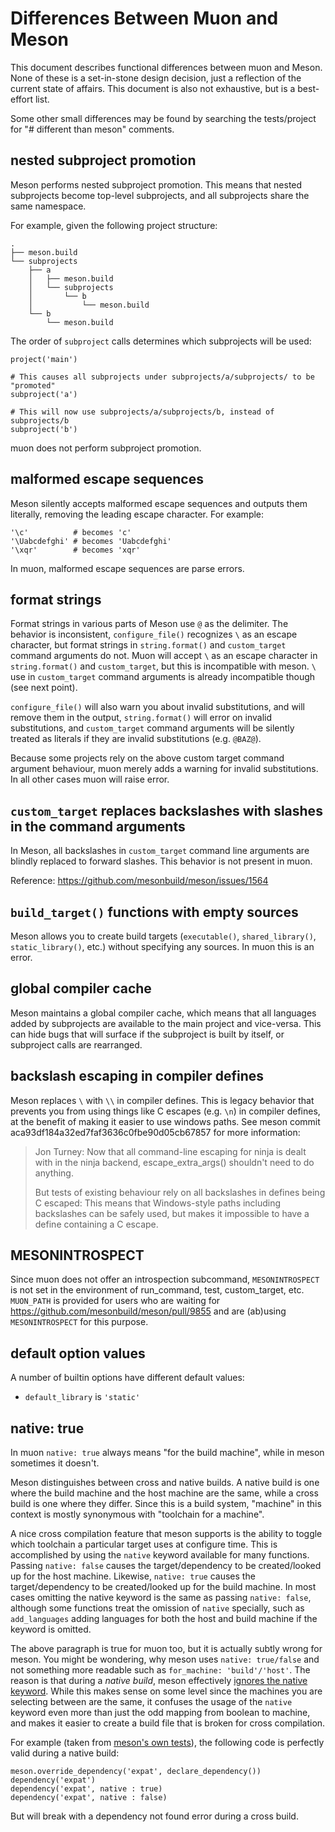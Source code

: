 # Differences Between Muon and Meson

This document describes functional differences between muon and Meson.  None of
these is a set-in-stone design decision, just a reflection of the current state
of affairs.  This document is also not exhaustive, but is a best-effort list.

Some other small differences may be found by searching the tests/project for "#
different than meson" comments.

## nested subproject promotion

Meson performs nested subproject promotion.  This means that nested subprojects
become top-level subprojects, and all subprojects share the same namespace.

For example, given the following project structure:

```
.
├── meson.build
└── subprojects
    ├── a
    │   ├── meson.build
    │   └── subprojects
    │       └── b
    │           └── meson.build
    └── b
        └── meson.build
```

The order of `subproject` calls determines which subprojects will be used:

```meson
project('main')

# This causes all subprojects under subprojects/a/subprojects/ to be "promoted"
subproject('a')

# This will now use subprojects/a/subprojects/b, instead of subprojects/b
subproject('b')
```

muon does not perform subproject promotion.

## malformed escape sequences

Meson silently accepts malformed escape sequences and outputs them literally,
removing the leading escape character.  For example:

```meson
'\c'          # becomes 'c'
'\Uabcdefghi' # becomes 'Uabcdefghi'
'\xqr'        # becomes 'xqr'
```

In muon, malformed escape sequences are parse errors.

## format strings

Format strings in various parts of Meson use `@` as the delimiter.  The behavior
is inconsistent, `configure_file()` recognizes `\` as an escape character, but
format strings in `string.format()` and `custom_target` command arguments do
not.  Muon will accept `\` as an escape character in `string.format()` and
`custom_target`, but this is incompatible with meson.  `\` use in
`custom_target` command arguments is already incompatible though (see next
point).

`configure_file()`  will also warn you about invalid substitutions, and will
remove them in the output, `string.format()` will error on invalid
substitutions, and `custom_target` command arguments will be silently treated as
literals if they are invalid substitutions (e.g. `@BAZ@`).

Because some projects rely on the above custom target command argument
behaviour, muon merely adds a warning for invalid substitutions.  In all other
cases muon will raise error.

## `custom_target` replaces backslashes with slashes in the command arguments

In Meson, all backslashes in `custom_target` command line arguments are blindly
replaced to forward slashes.  This behavior is not present in muon.

Reference: <https://github.com/mesonbuild/meson/issues/1564>

## `build_target()` functions with empty sources

Meson allows you to create build targets (`executable()`, `shared_library()`,
`static_library()`, etc.) without specifying any sources.  In muon this is an
error.

## global compiler cache

Meson maintains a global compiler cache, which means that all languages added by
subprojects are available to the main project and vice-versa.  This can hide
bugs that will surface if the subproject is built by itself, or subproject calls
are rearranged.

## backslash escaping in compiler defines

Meson replaces `\` with `\\` in compiler defines.  This is legacy behavior that
prevents you from using things like C escapes (e.g. `\n`) in compiler defines,
at the benefit of making it easier to use windows paths.  See meson commit
aca93df184a32ed7faf3636c0fbe90d05cb67857 for more information:

> Jon Turney:
> Now that all command-line escaping for ninja is dealt with in the ninja
> backend, escape_extra_args() shouldn't need to do anything.
>
> But tests of existing behaviour rely on all backslashes in defines being
> C escaped: This means that Windows-style paths including backslashes can
> be safely used, but makes it impossible to have a define containing a C
> escape.

## MESONINTROSPECT

Since muon does not offer an introspection subcommand, `MESONINTROSPECT` is not
set in the environment of run\_command, test, custom\_target, etc.  `MUON_PATH`
is provided for users who are waiting for
<https://github.com/mesonbuild/meson/pull/9855> and are (ab)using
`MESONINTROSPECT` for this purpose.

## default option values

A number of builtin options have different default values:

- `default_library` is `'static'`

## native: true

In muon `native: true` always means "for the build machine", while in meson
sometimes it doesn't.

Meson distinguishes between cross and native builds.  A native build is one
where the build machine and the host machine are the same, while a cross build
is one where they differ.  Since this is a build system, "machine" in this
context is mostly synonymous with "toolchain for a machine".

A nice cross compilation feature that meson supports is the ability to toggle
which toolchain a particular target uses at configure time.  This is
accomplished by using the `native` keyword available for many functions. Passing
`native: false` causes the target/dependency to be created/looked up for the
host machine.  Likewise, `native: true` causes the target/dependency to be
created/looked up for the build machine.  In most cases omitting the native
keyword is the same as passing `native: false`, although some functions treat
the omission of `native` specially, such as `add_languages` adding languages for
both the host and build machine if the keyword is omitted.

The above paragraph is true for muon too, but it is actually subtly wrong for
meson.  You might be wondering, why meson uses `native: true/false` and not
something more readable such as `for_machine: 'build'/'host'`.  The reason is
that during a *native build*, meson effectively [ignores the native keyword].
While this makes sense on some level since the machines you are selecting
between are the same, it confuses the usage of the `native` keyword even more
than just the odd mapping from boolean to machine, and makes it easier to create
a build file that is broken for cross compilation.

For example (taken from [meson's own tests]), the following code is perfectly
valid during a native build:

```meson
meson.override_dependency('expat', declare_dependency())
dependency('expat')
dependency('expat', native : true)
dependency('expat', native : false)
```

But will break with a dependency not found error during a cross build.

[ignores the native keyword]: https://github.com/mesonbuild/meson/pull/8582#issue-841311146
[meson's own tests]: https://github.com/mesonbuild/meson/blob/6b99eeb2c99d4af4be2562b25507541bfd842692/test%20cases/common/240%20dependency%20native%20host%20%3D%3D%20build/meson.build#L15
